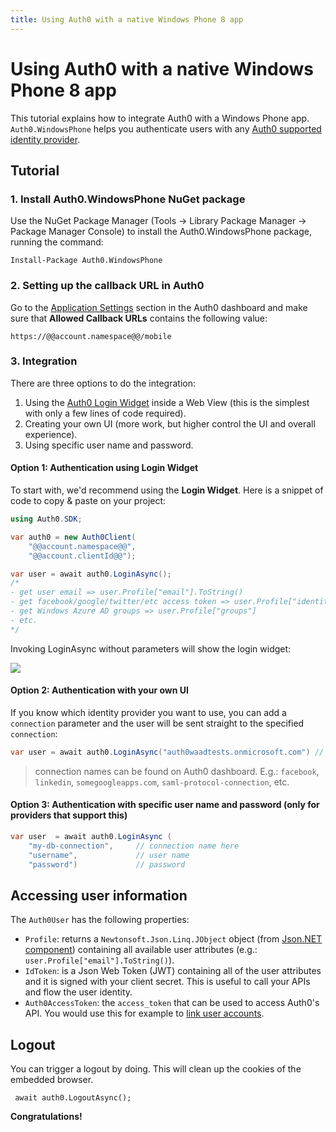 ```yaml
---
title: Using Auth0 with a native Windows Phone 8 app
---
```


# Using Auth0 with a native Windows Phone 8 app

This tutorial explains how to integrate Auth0 with a Windows Phone app. `Auth0.WindowsPhone` helps you authenticate users with any [Auth0 supported identity provider](identityproviders).

## Tutorial

### 1. Install Auth0.WindowsPhone NuGet package

Use the NuGet Package Manager (Tools -> Library Package Manager -> Package Manager Console) to install the Auth0.WindowsPhone package, running the command:

<pre><code>Install-Package Auth0.WindowsPhone</pre></code>

### 2. Setting up the callback URL in Auth0

<div class="setup-callback">
<p>Go to the <a href="@@uiAppSettingsURL@@" target="_new">Application Settings</a> section in the Auth0 dashboard and make sure that <strong>Allowed Callback URLs</strong> contains the following value:</p>

<pre><code>https://@@account.namespace@@/mobile</pre></code>
</div>

### 3. Integration
There are three options to do the integration:

1. Using the [Auth0 Login Widget](login-widget2) inside a Web View (this is the simplest with only a few lines of code required).
2. Creating your own UI (more work, but higher control the UI and overall experience).
3. Using specific user name and password.

#### Option 1: Authentication using Login Widget

To start with, we'd recommend using the __Login Widget__. Here is a snippet of code to copy & paste on your project:

```csharp
using Auth0.SDK;

var auth0 = new Auth0Client(
    "@@account.namespace@@",
    "@@account.clientId@@");

var user = await auth0.LoginAsync();
/*
- get user email => user.Profile["email"].ToString()
- get facebook/google/twitter/etc access token => user.Profile["identities"][0]["access_token"]
- get Windows Azure AD groups => user.Profile["groups"]
- etc.
*/
```

Invoking LoginAsync without parameters will show the login widget:

![](../media/articles/windowsphone-tutorial/windows-phone-tutorial.png)

#### Option 2: Authentication with your own UI

If you know which identity provider you want to use, you can add a `connection` parameter and the user will be sent straight to the specified `connection`:

```csharp
var user = await auth0.LoginAsync("auth0waadtests.onmicrosoft.com") // connection name here
```

> connection names can be found on Auth0 dashboard. E.g.: `facebook`, `linkedin`, `somegoogleapps.com`, `saml-protocol-connection`, etc.

#### Option 3: Authentication with specific user name and password (only for providers that support this)

```csharp
var user  = await auth0.LoginAsync (
    "my-db-connection",     // connection name here
    "username",             // user name
    "password")             // password

```

## Accessing user information

The `Auth0User` has the following properties:

* `Profile`: returns a `Newtonsoft.Json.Linq.JObject` object (from [Json.NET component](http://components.xamarin.com/view/json.net/)) containing all available user attributes (e.g.: `user.Profile["email"].ToString()`).
* `IdToken`: is a Json Web Token (JWT) containing all of the user attributes and it is signed with your client secret. This is useful to call your APIs and flow the user identity.
* `Auth0AccessToken`: the `access_token` that can be used to access Auth0's API. You would use this for example to [link user accounts](link-accounts).

## Logout

You can trigger a logout by doing. This will clean up the cookies of the embedded browser.

     await auth0.LogoutAsync();

**Congratulations!**
